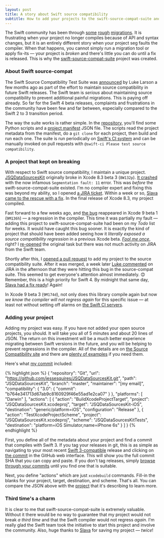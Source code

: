 ```yaml
---
layout: post
title: A story about Swift source compatibility
subtitle: How to add your projects to the swift-source-compat-suite and why you should
---
```


The Swift community has been through [some](http://furbo.org/2017/02/17/swift-changes-considered-harmful/) [rough](https://mozilla-mobile.github.io/ios/firefox/swift/core/2017/02/22/migrating-to-swift-3.0.html) [migrations](https://swift.org/migration-guide-swift3/). It is frustrating when your project no longer compiles because of API and syntax changes, but it is an entirely different story when your project seg faults the compiler. When that happens, you cannot simply run a migration tool or apply fix-its &mdash; your project is *broken* and there's little you can do until a fix is released. This is why the [swift-source-compat-suite](https://github.com/apple/swift-source-compat-suite) project was created.

<!--excerpt-->

### About Swift source-compat

The Swift Source Compatibility Test Suite was [announced](https://swift.org/blog/swift-source-compatibility-test-suite/) by Luke Larson a few months ago as part of the effort to maintain source compatibility in future Swift releases. The Swift team is *serious* about maintaining source compatibility to prevent additional painful migrations. This is paying off already. So far for the Swift 4 beta releases, complaints and frustrations in the community have been few and far between, especially compared to the Swift 2 to 3 transition period.

The way the suite works is rather simple. In the [repository](https://github.com/apple/swift-source-compat-suite), you'll find some Python scripts and a [project manifest](https://github.com/apple/swift-source-compat-suite/blob/master/projects.json) JSON file. The scripts read the project metadata from the manifest, do a `git clone` for each project, then build and run each one. The suite is run periodically on [Swift's CI system](https://ci.swift.org) and can be manually invoked on pull requests with `@swift-ci Please test source compatibility`.

### A project that kept on breaking

With respect to Swift source compatibility, I maintain a unique project. [JSQDataSourcesKit](https://github.com/jessesquires/JSQDataSourcesKit) originally broke in Xcode 8.3 beta 3 (`8W132p`). [It crashed](https://github.com/jessesquires/JSQDataSourcesKit/issues/95) with the now infamous `Segmentation fault: 11` error. This was *before* the swift-source-compat-suite existed. I'm no compiler expert and fixing this was beyond my ability, so I opened [a JIRA ticket](https://bugs.swift.org/browse/SR-4088). Within a week or so, [Slava came to the rescue with a fix](https://github.com/apple/swift/pull/7887). In the final release of Xcode 8.3, my project compiled.

Fast forward to a few weeks ago, and [the bug](https://bugs.swift.org/browse/SR-4088?focusedCommentId=25528&page=com.atlassian.jira.plugin.system.issuetabpanels:comment-tabpanel#comment-255288) reappeared in Xcode 9 beta 1 (`9M136h`) &mdash; a regression in the compiler. This time it was partially my fault &mdash; adding this project to swift-source-compat-suite had been on my *Todo* list for weeks. It would have caught this bug sooner. It is exactly the kind of project that should have been added seeing how it *literally exposed a source compatibility regression* in a previous Xcode beta. [*Fool me once*](http://idioms.thefreedictionary.com/Fool+me+once,+shame+on+you;+fool+me+twice,+shame+on+me), right? I [re-opened](https://bugs.swift.org/browse/SR-4088) the original task but there was not much activity on JIRA from the Swift team.

Shortly after this, I [opened a pull request](https://github.com/apple/swift-source-compat-suite/pull/54) to add my project to the source compatibility suite. After it was merged, a week later [Luke commented](https://bugs.swift.org/browse/SR-4088?focusedCommentId=25990&page=com.atlassian.jira.plugin.system.issuetabpanels:comment-tabpanel#comment-25990) on JIRA in the afternoon that they were hitting this bug in the source-compat suite. This seemed to get everyone's attention almost immediately. 😊 Remember, this is a high priority for Swift 4. By midnight that same day, [Slava had a fix ready](https://github.com/apple/swift/pull/10440)! Again!

In Xcode 9 beta 3 (`9M174d`), not only does this library compile again but now *we know the compiler will not regress again* for this specific issue &mdash; at least not without setting off alarms on [the Swift CI servers](https://ci.swift.org).

### Adding your project

Adding my project was easy. If you have not added your open source projects, you should. It will take you all of 5 minutes and about 20 lines of JSON. The return on this investment will be a much better experience migrating between Swift versions in the future, and you will be helping to prevent regressions in the compiler. All of the details are on [the Source Compatibility site](https://swift.org/source-compatibility/) and there are [plenty of examples](https://github.com/apple/swift-source-compat-suite/pulls?q=is%3Apr+is%3Aclosed) if you need them.

Here's what [my commit](https://github.com/apple/swift-source-compat-suite/pull/54) included:

{% highlight json %}
{
    "repository": "Git",
    "url": "https://github.com/jessesquires/JSQDataSourcesKit.git",
    "path": "JSQDataSourcesKit",
    "branch": "master",
    "maintainer": "[my email]",
    "compatibility": {
      "3.0": {
        "commit": "b764e341713d67ab9c8160929f46e55ad1e2ca07"
      }
    },
    "platforms": [
      "Darwin"
    ],
    "actions": [
      {
        "action": "BuildXcodeProjectTarget",
        "project": "JSQDataSourcesKit.xcodeproj",
        "target": "JSQDataSourcesKit-iOS",
        "destination": "generic/platform=iOS",
        "configuration": "Release"
      },
      {
        "action": "TestXcodeProjectScheme",
        "project": "JSQDataSourcesKit.xcodeproj",
        "scheme": "JSQDataSourcesKitTests",
        "destination": "platform=iOS Simulator,name=iPhone 6s"
      }
    ]
}
{% endhighlight %}

First, you define all of the metadata about your project and find a commit that compiles with Swift 3. If you tag your releases in git, this is as simple as navigating to your most recent [Swift 3-compatible](https://github.com/jessesquires/JSQDataSourcesKit/releases/tag/6.0.0) release and clicking on [the commit](https://github.com/jessesquires/JSQDataSourcesKit/commit/b764e341713d67ab9c8160929f46e55ad1e2ca07) in the GitHub web interface. This will show you the full commit SHA that you can copy and paste. If you don't tag releases, simply [browse through your commits](https://github.com/jessesquires/JSQDataSourcesKit/commits/develop) until you find one that is suitable.

Next, you define "actions" which are just `xcodebuild` commands. Fill-in the blanks for your project, target, destination, and scheme. That's all. You can compare the JSON above with the [project](https://github.com/jessesquires/JSQDataSourcesKit) that it's describing to learn more.

### Third time's a charm

It is clear to me that swift-source-compat-suite is extremely valuable. Without it there would be no way to guarantee that my project would not break *a third time* and that the Swift compiler would not regress *again*. I'm really glad the Swift team took the initiative to start this project and involve the community. Also, huge thanks to [Slava](https://twitter.com/slava_pestov) for saving my project &mdash; *twice*!

